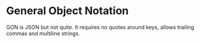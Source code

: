 # General Object Notation

GON is JSON but not quite. It requires no quotes around keys, allows trailing
commas and multiline strings.
